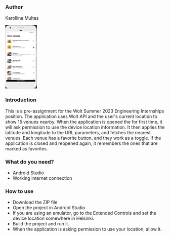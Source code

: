 <h3>Author</h3>
<p>Karoliina Multas</p>
<img src="screenshot.png" alt="screenshot" width="100" height="200">

<h3>Introduction</h3>
<p>
This is a pre-assignment for the Wolt Summer 2023 Engineering Internships position.
The application uses Wolt API and the user's current location to show 15 venues nearby.
When the application is opened the for first time, it will ask permission to use the device location information. It then applies
the latitude and longitude to the URL parameters, and fetches the nearest venues.
Each venue has a favorite button, and they work as a toggle. If the application is closed and reopened again,
it remembers the ones that are marked as favorites. </p>

<h3>What do you need?</h3>
<ul>
<li>Android Studio</li>
<li>Working internet connection</li>
</ul>

<h3>How to use</h3>
<ul>
<li>Download the ZIP file</li>
<li>Open the project in Android Studio</li>
<li>If you are using an emulator, go to the Extended Controls and set the device location
somewhere in Helsinki.</li>
<li>Build the project and run it.</li>
<li>When the application is asking permission to use your location, allow it.</li>
</ul>
